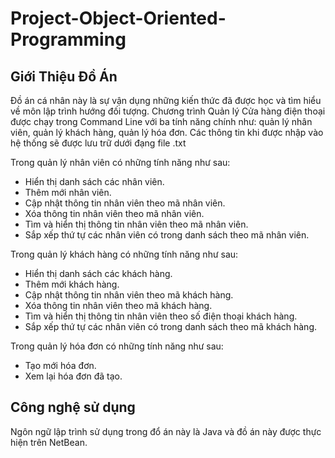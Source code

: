 # Project-Object-Oriented-Programming
## Giới Thiệu Đồ Án
Đồ án cá nhân này là sự vận dụng những kiến thức đã được học và tìm hiểu về môn lập trình hướng đối tượng. Chương trình Quản lý Cửa hàng điện thoại được chạy trong Command Line với ba tính năng chính như: quản lý nhân viên, quản lý khách hàng, quản lý hóa đơn. Các thông tin khi được nhập vào hệ thống sẽ được lưu trữ dưới đạng file .txt

Trong quản lý nhân viên có những tính năng như sau:
- Hiển thị danh sách các nhân viên.
- Thêm mới nhân viên.
- Cập nhật thông tin nhân viên theo mã nhân viên.
- Xóa thông tin nhân viên theo mã nhân viên.
- Tìm và hiển thị thông tin nhân viên theo mã nhân viên.
- Sắp xếp thứ tự các nhân viên có trong danh sách theo mã nhân viên.

Trong quản lý khách hàng có những tính năng như sau:
- Hiển thị danh sách các khách hàng.
- Thêm mới khách hàng.
- Cập nhật thông tin nhân viên theo mã khách hàng.
- Xóa thông tin nhân viên theo mã khách hàng.
- Tìm và hiển thị thông tin nhân viên theo số điện thoại khách hàng.
- Sắp xếp thứ tự các nhân viên có trong danh sách theo mã khách hàng.

Trong quản lý hóa đơn có những tính năng như sau:
- Tạo mới hóa đơn.
- Xem lại hóa đơn đã tạo.
## Công nghệ sử dụng
Ngôn ngữ lập trình sử dụng trong đổ án này là Java và đồ án này được thực hiện trên NetBean.
